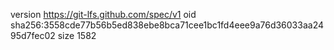 version https://git-lfs.github.com/spec/v1
oid sha256:3558cde77b56b5ed838ebe8bca71cee1bc1fd4eee9a76d36033aa2495d7fec02
size 1582

